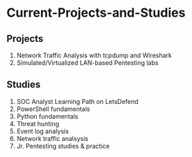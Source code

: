# Current-Projects-and-Studies

## Projects
  1. Network Traffic Analysis with tcpdump and Wireshark
  2. Simulated/Virtualized LAN-based Pentesting labs


## Studies
  1. SOC Analyst Learning Path on LetsDefend
  2. PowerShell fundamentals
  3. Python fundamentals
  4. Threat hunting
  5. Event log analysis
  6. Network traffic analsysis
  7. Jr. Pentesting studies & practice
     
